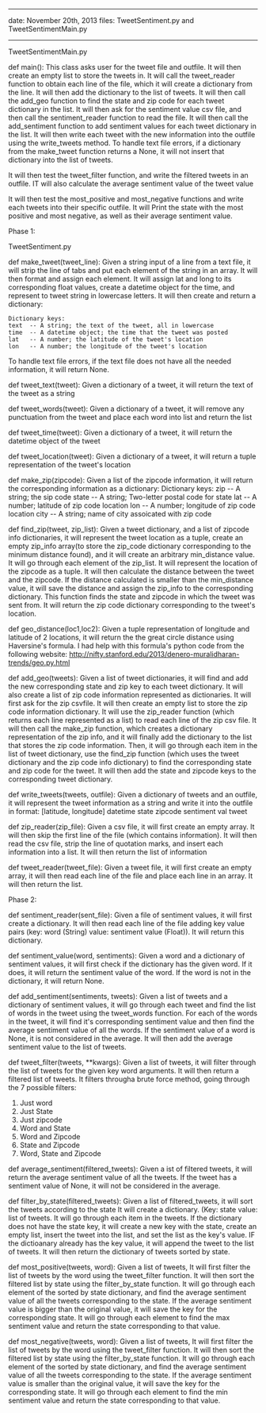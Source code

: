 ************************************************************************
date: November 20th, 2013
files: TweetSentiment.py and TweetSentimentMain.py
************************************************************************

TweetSentimentMain.py

def main():
This class asks user for the tweet file and outfile. It will then create an 
empty list to store the tweets in. It will call the tweet_reader function to
obtain each line of the file, which it will create a dictionary from the line. 
It will then add the dictionary to the list of tweets. It will then call the
add_geo function to find the state and zip code for each tweet dictionary in
the list. It will then ask for the sentiment value csv file, and then call
the sentiment_reader function to read the file. It will then call the 
add_sentiment function to add sentiment values for each tweet dictionary in the
list. It will then write each tweet with the new information into the 
outfile using the write_tweets method. To handle text file errors, if a 
dictionary from the make_tweet function returns a None, it will not insert
that dictionary into the list of tweets. 

It will then test the tweet_filter function, and write the filtered tweets in
an outfile. IT will also calculate the average sentiment value of the tweet 
value

It will then test the most_positive and most_negative functions and write
each tweets into their specific outfile. It will Print the state with the
most positive and most negative, as well as their average sentiment value.


Phase 1:

TweetSentiment.py

def make_tweet(tweet_line):
Given a string input of a line from a text file, it will strip the line of tabs
and put each element of the string in an array. It will then format and assign
each element. It will assign lat and long to its corresponding float values, 
create a datetime object for the time, and represent to tweet string in 
lowercase letters. It will then create and return a  dictionary:

    Dictionary keys:
    text  -- A string; the text of the tweet, all in lowercase
    time  -- A datetime object; the time that the tweet was posted
    lat   -- A number; the latitude of the tweet's location
    lon   -- A number; the longitude of the tweet's location

To handle text file errors, if the text file does not have all the needed
information, it will return None.



def tweet_text(tweet):
Given a dictionary of a tweet, it will return the text of the tweet as a string

def tweet_words(tweet):
Given a dictionary of a tweet, it will remove any punctuation from the tweet
and place each word into list and return the list

def tweet_time(tweet):
Given a dictionary of a tweet, it will return the datetime object of the tweet

def tweet_location(tweet):
Given a dictionary of a tweet, it will return a tuple representation of the
tweet's location

def make_zip(zipcode):
Given a list of the zipcode information, it will return the corresponding
information as a dictionary:
    Dictionary keys:
    zip    -- A string; the sip code
    state   -- A string; Two-letter postal code for state
    lat    -- A number; latitude of zip code location
    lon    -- A number; longitude of zip code location
    city   -- A string; name of city assoicated with zip code

def find_zip(tweet, zip_list):
Given a tweet dictionary, and a list of zipcode info dictionaries, it will
represent the tweet location as a tuple, create an empty zip_info array(to
store the zip_code dictionary corresponding to the minimum distance found), and
it will create an arbitrary min_distance value. It will go through each element
of the zip_list. It will represent the location of the zipcode as a tuple. It
will then calculate the distance between the tweet and the zipcode. If the
distance calculated is smaller than the min_distance value, it will save
the distance and assign the zip_info to the corresponding dictionary. This 
function finds the state and zipcode in which the tweet was sent from. It will
return the zip code dictionary corresponding to the tweet's location.

def geo_distance(loc1,loc2):
Given a tuple representation of longitude and latitude of 2 locations, it 
will return the the great circle distance using Haversine's formula. 
I had help with this formula's python code from the following website:
http://nifty.stanford.edu/2013/denero-muralidharan-trends/geo.py.html

def add_geo(tweets):
Given a list of tweet dictionaries, it will find and add the new corresponding
state and zip key to each tweet dictionary. It will also create a list of zip
code information represented as dictionaries. It will first ask for the zip 
csvfile. It will then create an empty list to store the zip code information
dictionary. It will use the zip_reader function (which  returns each line 
represented as a list) to read each line of the zip csv file. It will then call
the make_zip function, which creates a dictionary representation of the zip 
info, and it will finally add the dictionary to the list that stores the zip
code information. Then, it will go through each item in the list of tweet
dictionary, use the find_zip function (which uses the tweet dictionary and the 
zip code info dictionary) to find the corresponding state and zip
code for the tweet. It will then add the state and zipcode keys to the 
corresponding tweet dictionary. 

def write_tweets(tweets, outfile):
Given a dictionary of tweets and an outfile, it will represent the tweet 
information as a string and write it into the outfile in format:
[latitude, longitude]    datetime    state    zipcode    sentiment val    tweet

def zip_reader(zip_file):
Given a csv file, it will first create an empty array. It will then skip
the first line of the file (which contains information). It will then 
read the csv file, strip the line of quotation marks, and insert each 
information into a list. It will then return the list of information

def tweet_reader(tweet_file):
Given a tweet file, it will first create an empty array, it will then read
each line of the file and place each line in an array. It will then return
the list.


Phase 2:

def sentiment_reader(sent_file):
Given a file of sentiment values, it will first create a dictionary. It will 
then read each line of the file adding key value pairs (key: word (String) 
value: sentiment value (Float)). It will return this dictionary.

def sentiment_value(word, sentiments):
Given a word and a dictionary of sentiment values, it will first check if
the dictionary has the given word. If it does, it will return the sentiment
value of the word. If the word is not in the dictionary, it will return None.

def add_sentiment(sentiments, tweets):
Given a list of tweets and a dictionary of sentiment values, it will go through
each tweet and find the list of words in the tweet using the tweet_words 
function. For each of the words in the tweet, it will find it's corresponding
sentiment value and then find the average sentiment value of all the words.
If the sentiment value of a word is None, it is not considered in the average.
It will then add the average sentiment value to the list of tweets.

def tweet_filter(tweets, **kwargs):
Given a list of tweets, it will filter through the list of tweets for the given
key word arguments. It will then return a filtered list of tweets. It filters
througha  brute force method, going through the 7 possible filters:
1. Just word
2. Just State
3. Just zipcode
4. Word and State
5. Word and Zipcode
6. State and Zipcode
7. Word, State and Zipcode

def average_sentiment(filtered_tweets):
Given a ist of filtered tweets, it will return the average sentiment value of
all the tweets. If the tweet has a sentiment value of None, it will not be
considered in the average.

def filter_by_state(filtered_tweets):
Given a list of filtered_tweets, it will sort the tweets according to the state
It will create a dictionary. (Key: state value: list of tweets. It will go 
through each item in the tweets. If the dictionary does not have the state key,
it will create a new key with the state, create an empty list, insert the tweet
into the list, and set the list as the key's value. IF the dictioanary already
has the key value, it will append the tweet to the list of tweets. It will then
return the dictionary of tweets sorted by state.

def most_positive(tweets, word): 
Given a list of tweets, It will first filter the list of tweets by the word
using the tweet_filter function. It will then sort the filtered list by state
using the filter_by_state function. It will go through each element of the
sorted by state dictionary, and find the average sentiment value of all the 
tweets corresponding to the state. If the average sentiment value is bigger
than the original value, it will save the key for the corresponding state. 
It will go through each element to find the max sentiment value and return the
state corresponding to that value. 

def most_negative(tweets, word): 
Given a list of tweets, It will first filter the list of tweets by the word
using the tweet_filter function. It will then sort the filtered list by state
using the filter_by_state function. It will go through each element of the
sorted by state dictionary, and find the average sentiment value of all the 
tweets corresponding to the state. If the average sentiment value is smaller
than the original value, it will save the key for the corresponding state. 
It will go through each element to find the min sentiment value and return the
state corresponding to that value. 
